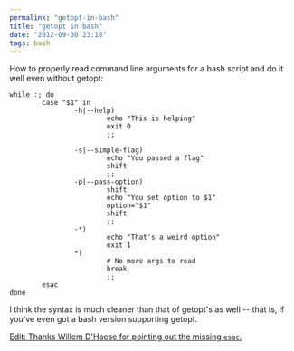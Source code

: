 ```yaml
---
permalink: "getopt-in-bash"
title: "getopt in bash"
date: "2012-09-30 23:18"
tags: bash
---
```


How to properly read command line arguments for a bash script and do it well even without getopt:

```shell
while :; do
        case "$1" in
                -h|--help)
                        echo "This is helping"
                        exit 0
                        ;;

                -s|--simple-flag)
                        echo "You passed a flag"
                        shift
                        ;;
                -p|--pass-option)
                        shift
                        echo "You set option to $1"
                        option="$1"
                        shift
                        ;;
                -*)
                        echo "That's a weird option"
                        exit 1
                *)
                        # No more args to read
                        break
                        ;;
        esac
done
```

I think the syntax is much cleaner than that of getopt's as well -- that is, if you've even got a bash version supporting getopt.

<ins>Edit: Thanks Willem D'Haese for pointing out the missing `esac`.</ins>
